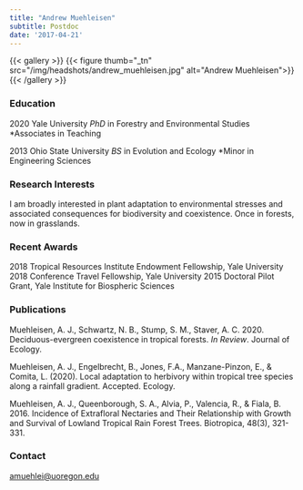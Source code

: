 ```yaml
---
title: "Andrew Muehleisen"
subtitle: Postdoc 
date: '2017-04-21'
---
```


{{< gallery >}}
  {{< figure thumb="_tn" src="/img/headshots/andrew_muehleisen.jpg" alt="Andrew Muehleisen">}}
{{< /gallery >}} 

<!--more-->
### Education
2020 Yale University _PhD_ in Forestry and Environmental Studies
*Associates in Teaching

2013 Ohio State University _BS_ in Evolution and Ecology
*Minor in Engineering Sciences

### Research Interests
I am broadly interested in plant adaptation to environmental stresses and associated consequences for biodiversity and coexistence. Once in forests, now in grasslands. 

### Recent Awards
2018 Tropical Resources Institute Endowment Fellowship, Yale University
2018 Conference Travel Fellowship, Yale University
2015 Doctoral Pilot Grant, Yale Institute for Biospheric Sciences

### Publications
Muehleisen, A. J., Schwartz, N. B., Stump, S. M., Staver, A. C. 2020. Deciduous-evergreen coexistence in tropical forests. *In Review*. Journal of Ecology.   

Muehleisen, A. J., Engelbrecht, B., Jones, F.A., Manzane-Pinzon, E., & Comita, L. (2020). Local adaptation to herbivory within tropical tree species along a rainfall gradient. Accepted. Ecology. 

Muehleisen, A. J., Queenborough, S. A., Alvia, P., Valencia, R., & Fiala, B. 2016. Incidence of Extrafloral Nectaries and Their Relationship with Growth and Survival of Lowland Tropical Rain Forest Trees. Biotropica, 48(3), 321-331.

### Contact
amuehlei@uoregon.edu
